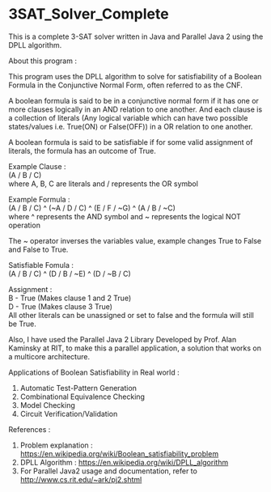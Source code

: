 # 3SAT_Solver_Complete

This is a complete 3-SAT solver written in Java and Parallel Java 2 using the DPLL algorithm.

About this program :

This program uses the DPLL algorithm to solve for satisfiability of a Boolean Formula in the Conjunctive Normal Form, often referred to as the CNF.

A boolean formula is said to be in a conjunctive normal form if it has one or more clauses logically in an AND relation to one another. And each clause is a collection of literals (Any logical variable which can have two possible states/values i.e. True(ON) or False(OFF)) in a OR relation to one another.

A boolean formula is said to be satisfiable if for some valid assignment of literals, the formula has an outcome of True.

Example Clause :   
(A \/ B \/ C) <br>
where A, B, C are literals and \/ represents the OR symbol

Example Formula :   
(A \/ B \/ C) ^ (~A \/ D \/ C) ^ (E \/ F \/ ~G) ^ (A \/ B \/ ~C) <br>
where ^ represents the AND symbol and ~ represents the logical NOT operation 

The ~ operator inverses the variables value, example changes True to False and False to True.

Satisfiable Fomula  :  
(A \/ B \/ C) ^ (D \/ B \/ ~E) ^ (D \/ ~B \/ C)

Assignment :   <br>
B - True (Makes clause 1 and 2 True)<br>
D - True (Makes clause 3 True) <br>
All other literals can be unassigned or set to false and the formula will still be True.

Also, I have used the Parallel Java 2 Library Developed by Prof. Alan Kaminsky at RIT, to make this a parallel application, a solution that works on a multicore architecture.

Applications of Boolean Satisfiability in Real world :<br>
1) Automatic Test-Pattern Generation<br>
2) Combinational Equivalence Checking<br>
3) Model Checking<br>
4) Circuit Verification/Validation

References : <br>
1) Problem explanation : https://en.wikipedia.org/wiki/Boolean_satisfiability_problem<br>
2) DPLL Algorithm : https://en.wikipedia.org/wiki/DPLL_algorithm<br>
3) For Parallel Java2 usage and documentation, refer to http://www.cs.rit.edu/~ark/pj2.shtml
